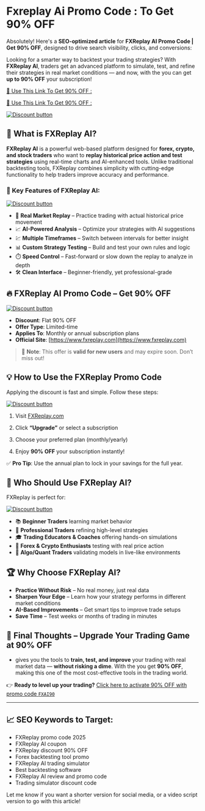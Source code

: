 # Fxreplay Ai Promo Code : To Get  90% OFF

Absolutely! Here's a **SEO-optimized article** for **FXReplay AI Promo Code | Get 90% OFF**, designed to drive search visibility, clicks, and conversions:




Looking for a smarter way to backtest your trading strategies? With **FXReplay AI**, traders get an advanced platform to simulate, test, and refine their strategies in real market conditions — and now, with the you can get **up to 90% OFF** your subscription!

[🎁 Use This Link To Get 90% OFF :
](https://fxreplay.com/?via=amir)

[🎁 Use This Link To Get 90% OFF :
](https://fxreplay.com/?via=amir)


[![Discount button](https://github.com/user-attachments/assets/8644d79b-0185-460c-aab1-65199f8ea725)](https://fxreplay.com/?via=amir)


## 🚀 What is FXReplay AI?

**FXReplay AI** is a powerful web-based platform designed for **forex, crypto, and stock traders** who want to **replay historical price action and test strategies** using real-time charts and AI-enhanced tools. Unlike traditional backtesting tools, FXReplay combines simplicity with cutting-edge functionality to help traders improve accuracy and performance.

### 🧠 Key Features of FXReplay AI:


[![Discount button](https://github.com/user-attachments/assets/8644d79b-0185-460c-aab1-65199f8ea725)](https://fxreplay.com/?via=amir)


* 🎯 **Real Market Replay** – Practice trading with actual historical price movement
* 📈 **AI-Powered Analysis** – Optimize your strategies with AI suggestions
* 💹 **Multiple Timeframes** – Switch between intervals for better insight
* 📊 **Custom Strategy Testing** – Build and test your own rules and logic
* ⏱️ **Speed Control** – Fast-forward or slow down the replay to analyze in depth
* 🛠️ **Clean Interface** – Beginner-friendly, yet professional-grade

## 🔥 FXReplay AI Promo Code – Get 90% OFF


[![Discount button](https://github.com/user-attachments/assets/8644d79b-0185-460c-aab1-65199f8ea725)](https://fxreplay.com/?via=amir)


* **Discount**: Flat 90% OFF
* **Offer Type**: Limited-time
* **Applies To**: Monthly or annual subscription plans
* **Official Site**: [https://www.fxreplay.com](https://www.fxreplay.com)

> 🎁 **Note**: This offer is **valid for new users** and may expire soon. Don’t miss out!

## 💡 How to Use the FXReplay Promo Code

Applying the discount is fast and simple. Follow these steps:


[![Discount button](https://github.com/user-attachments/assets/8644d79b-0185-460c-aab1-65199f8ea725)](https://fxreplay.com/?via=amir)


1. Visit [FXReplay.com](https://www.fxreplay.com)
2. Click **“Upgrade”** or select a subscription
3. Choose your preferred plan (monthly/yearly)

5. Enjoy **90% OFF** your subscription instantly!

✅ **Pro Tip**: Use the annual plan to lock in your savings for the full year.

## 👤 Who Should Use FXReplay AI?

FXReplay is perfect for:


[![Discount button](https://github.com/user-attachments/assets/8644d79b-0185-460c-aab1-65199f8ea725)](https://fxreplay.com/?via=amir)


* 📚 **Beginner Traders** learning market behavior
* 🧠 **Professional Traders** refining high-level strategies
* 🎓 **Trading Educators & Coaches** offering hands-on simulations
* 💼 **Forex & Crypto Enthusiasts** testing with real price action
* 🧪 **Algo/Quant Traders** validating models in live-like environments

## 🏆 Why Choose FXReplay AI?

* **Practice Without Risk** – No real money, just real data
* **Sharpen Your Edge** – Learn how your strategy performs in different market conditions
* **AI-Based Improvements** – Get smart tips to improve trade setups
* **Save Time** – Test weeks or months of trading in minutes

## 📢 Final Thoughts – Upgrade Your Trading Game at 90% OFF

* gives you the tools to **train, test, and improve** your trading with real market data — **without risking a dime**. With the you get **90% OFF**, making this one of the most cost-effective tools in the trading world.

👉 **Ready to level up your trading?**
[Click here to activate 90% OFF with promo code `FXAI90`](https://www.fxreplay.com)

---

## 📈 SEO Keywords to Target:

* FXReplay promo code 2025
* FXReplay AI coupon
* FXReplay discount 90% OFF
* Forex backtesting tool promo
* FXReplay AI trading simulator
* Best backtesting software
* FXReplay AI review and promo code
* Trading simulator discount code

Let me know if you want a shorter version for social media, or a video script version to go with this article!
